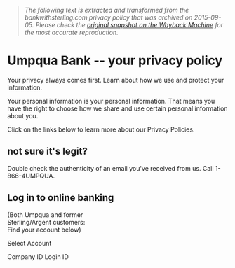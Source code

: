 > *The following text is extracted and transformed from the bankwithsterling.com privacy policy that was archived on 2015-09-05. Please check the [original snapshot on the Wayback Machine](https://web.archive.org/web/20150905083002id_/https%3A//www.umpquabank.com/ask-us/privacy-policy) for the most accurate reproduction.*

# Umpqua Bank -- your privacy policy

Your privacy always comes first. Learn about how we use and protect your information. 

Your personal information is your personal information. That means you have the right to choose how we share and use certain personal information about you.

Click on the links below to learn more about our Privacy Policies.

##  not sure it's legit? 

Double check the authenticity of an email you've received from us. Call 1-866-4UMPQUA. 

## Log in to online banking

(Both Umpqua and former   
Sterling/Argent customers:   
Find your account below) 

Select Account

Company ID Login ID
